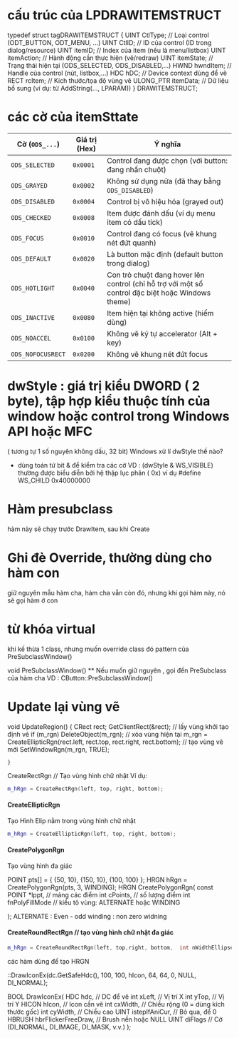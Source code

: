 
# cấu trúc của LPDRAWITEMSTRUCT
typedef struct tagDRAWITEMSTRUCT {
    UINT  CtlType;       // Loại control (ODT_BUTTON, ODT_MENU, ...)
    UINT  CtlID;         // ID của control (ID trong dialog/resource)
    UINT  itemID;        // Index của item (nếu là menu/listbox)
    UINT  itemAction;    // Hành động cần thực hiện (vẽ/redraw)
    UINT  itemState;     // Trạng thái hiện tại (ODS_SELECTED, ODS_DISABLED,...)
    HWND  hwndItem;      // Handle của control (nút, listbox,...)
    HDC   hDC;           // Device context dùng để vẽ
    RECT  rcItem;        // Kích thước/tọa độ vùng vẽ
    ULONG_PTR itemData;  // Dữ liệu bổ sung (ví dụ: từ AddString(..., LPARAM))
} DRAWITEMSTRUCT;

# các cờ của itemSttate
| Cờ (`ODS_...`)    | Giá trị (Hex) | Ý nghĩa                                                                                          |
| ----------------- | ------------- | ------------------------------------------------------------------------------------------------ |
| `ODS_SELECTED`    | `0x0001`      | Control đang được chọn (với button: đang nhấn chuột)                                             |
| `ODS_GRAYED`      | `0x0002`      | Không sử dụng nữa (đã thay bằng `ODS_DISABLED`)                                                  |
| `ODS_DISABLED`    | `0x0004`      | Control bị vô hiệu hóa (grayed out)                                                              |
| `ODS_CHECKED`     | `0x0008`      | Item được đánh dấu (ví dụ menu item có dấu tick)                                                 |
| `ODS_FOCUS`       | `0x0010`      | Control đang có focus (vẽ khung nét đứt quanh)                                                   |
| `ODS_DEFAULT`     | `0x0020`      | Là button mặc định (default button trong dialog)                                                 |
| `ODS_HOTLIGHT`    | `0x0040`      | Con trỏ chuột đang hover lên control (chỉ hỗ trợ với một số control đặc biệt hoặc Windows theme) |
| `ODS_INACTIVE`    | `0x0080`      | Item hiện tại không active (hiếm dùng)                                                           |
| `ODS_NOACCEL`     | `0x0100`      | Không vẽ ký tự accelerator (Alt + key)                                                           |
| `ODS_NOFOCUSRECT` | `0x0200`      | Không vẽ khung nét đứt focus                                                                     |

# dwStyle : giá trị kiểu DWORD ( 2 byte), tập hợp kiểu thuộc tính của window hoặc control trong Windows API hoặc MFC
( tương tự 1 số nguyên không dấu, 32 bit)
Windows xử lí dwStyle thế nào?
+ dùng toán tử bit & để kiểm tra các cờ
VD : (dwStyle & WS_VISIBLE) 
thường được biểu diễn bởi hệ thập lục phân ( 0x) 
ví dụ
#define WS_CHILD        0x40000000


# Hàm presubclass 
hàm này sẽ chạy trước DrawItem, sau khi Create


# Ghi đè Override, thường dùng cho hàm con
giữ nguyên mẫu hàm cha, hàm cha vẫn còn đó, nhưng khi gọi hàm này, nó sẽ gọi hàm ở con 

# từ khóa virtual 
khi kế thừa 1 class, nhưng muốn override class đó
pattern của PreSubclassWindow() 

void PreSubclassWindow()
** Nếu muốn giữ nguyên , gọi đến PreSubclass của hàm cha 
    VD : CButton::PreSubclassWindow()


# Update lại vùng vẽ 
void UpdateRegion()
    {
        CRect rect;
        GetClientRect(&rect); // lấy vùng khởi tạo định vẽ
        if (m_rgn)
            DeleteObject(m_rgn); // xóa vùng hiện tại
        m_rgn = CreateEllipticRgn(rect.left, rect.top, rect.right, rect.bottom);
        // tạo vùng vẽ mới
        SetWindowRgn(m_rgn, TRUE);

    }


CreateRectRgn // Tạo vùng hình chữ nhật
 Ví dụ: 
 ```cpp 
 m_hRgn = CreateRectRgn(left, top, right, bottom); 
 ```

#### CreateEllipticRgn 
 Tạo Hình Elip nằm trong vùng hình chữ nhật
```cpp
m_hRgn = CreateEllipticRgn(left, top, right, bottom);
```
#### CreatePolygonRgn
 Tạo vùng hình đa giác 

POINT pts[] = {
    {50, 10},
    {150, 10},
    {100, 100}
};
HRGN hRgn = CreatePolygonRgn(pts, 3, WINDING); 
HRGN CreatePolygonRgn(
  const POINT *lppt, // mảng các điểm
  int cPoints,       // số lượng điểm
  int fnPolyFillMode // kiểu tô vùng: ALTERNATE hoặc WINDING

);
ALTERNATE : Even - odd 
winding : non zero widning
#### CreateRoundRectRgn // tạo vùng hình chữ nhật đa giác
```cpp
m_hRgn = CreateRoundRectRgn(left, top,right, bottom,  int nWidthEllipse,  , int nHeightEllipse  ); 
```

các hàm dùng để tạo HRGN


::DrawIconEx(dc.GetSafeHdc(), 100, 100, hIcon, 64, 64, 0, NULL, DI_NORMAL);





BOOL DrawIconEx(
  HDC hdc,        // DC để vẽ
  int xLeft,      // Vị trí X
  int yTop,       // Vị trí Y
  HICON hIcon,    // Icon cần vẽ
  int cxWidth,    // Chiều rộng (0 = dùng kích thước gốc)
  int cyWidth,    // Chiều cao
  UINT istepIfAniCur, // Bỏ qua, để 0
  HBRUSH hbrFlickerFreeDraw, // Brush nền hoặc NULL
  UINT diFlags    // Cờ (DI_NORMAL, DI_IMAGE, DI_MASK, v.v.)
);